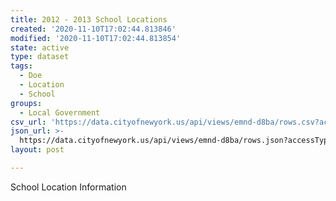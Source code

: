```yaml
---
title: 2012 - 2013 School Locations
created: '2020-11-10T17:02:44.813846'
modified: '2020-11-10T17:02:44.813854'
state: active
type: dataset
tags:
  - Doe
  - Location
  - School
groups:
  - Local Government
csv_url: 'https://data.cityofnewyork.us/api/views/emnd-d8ba/rows.csv?accessType=DOWNLOAD'
json_url: >-
  https://data.cityofnewyork.us/api/views/emnd-d8ba/rows.json?accessType=DOWNLOAD
layout: post

---
```

School Location Information
